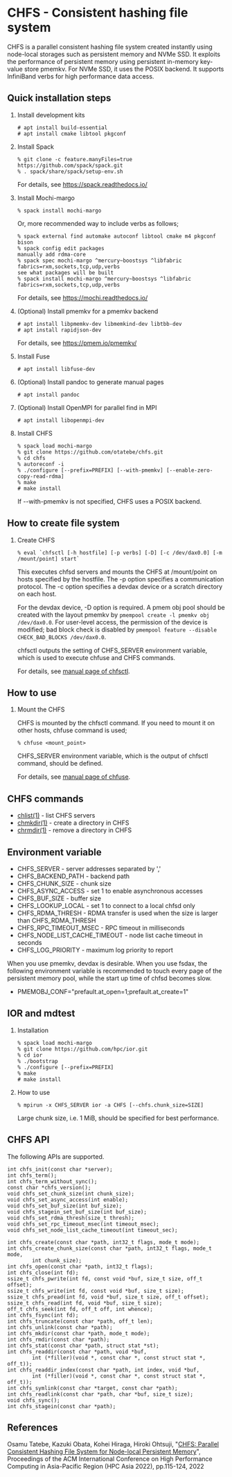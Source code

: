 # CHFS - Consistent hashing file system

CHFS is a parallel consistent hashing file system created instantly using node-local storages such as persistent memory and NVMe SSD.  It exploits the performance of persistent memory using persistent in-memory key-value store pmemkv.  For NVMe SSD, it uses the POSIX backend.  It supports InfiniBand verbs for high performance data access.

## Quick installation steps

1. Install development kits

       # apt install build-essential
       # apt install cmake libtool pkgconf

1. Install Spack

       % git clone -c feature.manyFiles=true https://github.com/spack/spack.git
       % . spack/share/spack/setup-env.sh

   For details, see https://spack.readthedocs.io/

1. Install Mochi-margo

       % spack install mochi-margo

   Or, more recommended way to include verbs as follows;

       % spack external find automake autoconf libtool cmake m4 pkgconf bison
       % spack config edit packages
       manually add rdma-core
       % spack spec mochi-margo ^mercury~boostsys ^libfabric fabrics=rxm,sockets,tcp,udp,verbs
       see what packages will be built
       % spack install mochi-margo ^mercury~boostsys ^libfabric fabrics=rxm,sockets,tcp,udp,verbs

   For details, see https://mochi.readthedocs.io/

1. (Optional) Install pmemkv for a pmemkv backend

       # apt install libpmemkv-dev libmemkind-dev libtbb-dev
       # apt install rapidjson-dev

   For details, see https://pmem.io/pmemkv/

1. Install Fuse

       # apt install libfuse-dev

1. (Optional) Install pandoc to generate manual pages

       # apt install pandoc

1. (Optional) Install OpenMPI for parallel find in MPI

       # apt install libopenmpi-dev

1. Install CHFS

       % spack load mochi-margo
       % git clone https://github.com/otatebe/chfs.git
       % cd chfs
       % autoreconf -i
       % ./configure [--prefix=PREFIX] [--with-pmemkv] [--enable-zero-copy-read-rdma]
       % make
       # make install

   If --with-pmemkv is not specified, CHFS uses a POSIX backend.

## How to create file system

1. Create CHFS

       % eval `chfsctl [-h hostfile] [-p verbs] [-D] [-c /dev/dax0.0] [-m /mount/point] start`

   This executes chfsd servers and mounts the CHFS at /mount/point on hosts specified by the hostfile.  The -p option specifies a communication protocol.  The -c option specifies a devdax device or a scratch directory on each host.

   For the devdax device, -D option is required.  A pmem obj pool should be created with the layout pmemkv by `pmempool create -l pmemkv obj /dev/dax0.0`.  For user-level access, the permission of the device is modified; bad block check is disabled by `pmempool feature --disable CHECK_BAD_BLOCKS /dev/dax0.0`.

   chfsctl outputs the setting of CHFS_SERVER environment variable, which is used to execute chfuse and CHFS commands.

   For details, see [manual page of chfsctl](doc/chfsctl.1.md).

## How to use

1. Mount the CHFS

   CHFS is mounted by the chfsctl command.  If you need to mount it on other hosts, chfuse command is used;

       % chfuse <mount_point>

   CHFS_SERVER environment variable, which is the output of chfsctl command, should be defined.

   For details, see [manual page of chfuse](doc/chfuse.1.md).

## CHFS commands

- [chlist(1)](doc/chlist.1.md) - list CHFS servers
- [chmkdir(1)](doc/chmkdir.1.md) - create a directory in CHFS
- [chrmdir(1)](doc/chrmdir.1.md) - remove a directory in CHFS

## Environment variable

- CHFS_SERVER - server addresses separated by ','
- CHFS_BACKEND_PATH - backend path
- CHFS_CHUNK_SIZE - chunk size
- CHFS_ASYNC_ACCESS - set 1 to enable asynchronous accesses
- CHFS_BUF_SIZE - buffer size
- CHFS_LOOKUP_LOCAL - set 1 to connect to a local chfsd only
- CHFS_RDMA_THRESH - RDMA transfer is used when the size is larger than CHFS_RDMA_THRESH
- CHFS_RPC_TIMEOUT_MSEC - RPC timeout in milliseconds
- CHFS_NODE_LIST_CACHE_TIMEOUT - node list cache timeout in seconds
- CHFS_LOG_PRIORITY - maximum log priority to report

When you use pmemkv, devdax is desirable.  When you use fsdax, the following environment variable is recommended to touch every page of the persistent memory pool, while the start up time of chfsd becomes slow.

- PMEMOBJ_CONF="prefault.at_open=1;prefault.at_create=1"

## IOR and mdtest

1. Installation

       % spack load mochi-margo
       % git clone https://github.com/hpc/ior.git
       % cd ior
       % ./bootstrap
       % ./configure [--prefix=PREFIX]
       % make
       # make install

1. How to use

       % mpirun -x CHFS_SERVER ior -a CHFS [--chfs.chunk_size=SIZE]

   Large chunk size, i.e. 1 MiB, should be specified for best performance.

## CHFS API

The following APIs are supported.

    int chfs_init(const char *server);
    int chfs_term();
    int chfs_term_without_sync();
    const char *chfs_version();
    void chfs_set_chunk_size(int chunk_size);
    void chfs_set_async_access(int enable);
    void chfs_set_buf_size(int buf_size);
    void chfs_stagein_set_buf_size(int buf_size);
    void chfs_set_rdma_thresh(size_t thresh);
    void chfs_set_rpc_timeout_msec(int timeout_msec);
    void chfs_set_node_list_cache_timeout(int timeout_sec);

    int chfs_create(const char *path, int32_t flags, mode_t mode);
    int chfs_create_chunk_size(const char *path, int32_t flags, mode_t mode,
            int chunk_size);
    int chfs_open(const char *path, int32_t flags);
    int chfs_close(int fd);
    ssize_t chfs_pwrite(int fd, const void *buf, size_t size, off_t offset);
    ssize_t chfs_write(int fd, const void *buf, size_t size);
    ssize_t chfs_pread(int fd, void *buf, size_t size, off_t offset);
    ssize_t chfs_read(int fd, void *buf, size_t size);
    off_t chfs_seek(int fd, off_t off, int whence);
    int chfs_fsync(int fd);
    int chfs_truncate(const char *path, off_t len);
    int chfs_unlink(const char *path);
    int chfs_mkdir(const char *path, mode_t mode);
    int chfs_rmdir(const char *path);
    int chfs_stat(const char *path, struct stat *st);
    int chfs_readdir(const char *path, void *buf,
            int (*filler)(void *, const char *, const struct stat *, off_t));
    int chfs_readdir_index(const char *path, int index, void *buf,
            int (*filler)(void *, const char *, const struct stat *, off_t));
    int chfs_symlink(const char *target, const char *path);
    int chfs_readlink(const char *path, char *buf, size_t size);
    void chfs_sync();
    int chfs_stagein(const char *path);

## References

Osamu Tatebe, Kazuki Obata, Kohei Hiraga, Hiroki Ohtsuji, "[CHFS: Parallel Consistent Hashing File System for Node-local Persistent Memory](https://dl.acm.org/doi/fullHtml/10.1145/3492805.3492807)", Proceedings of the ACM International Conference on High Performance Computing in Asia-Pacific Region (HPC Asia 2022), pp.115-124, 2022
